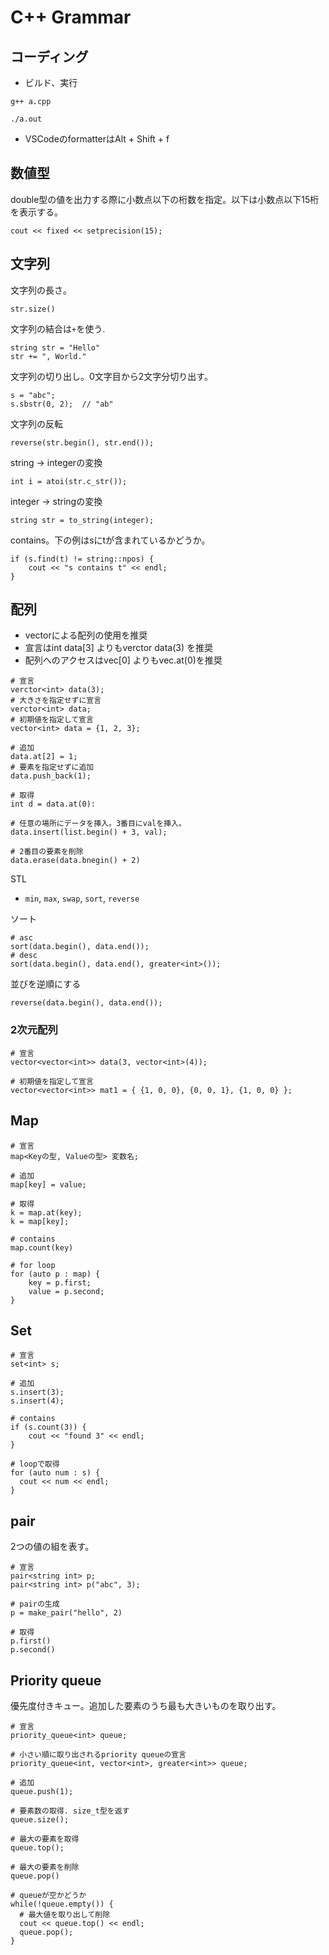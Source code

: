 C++ Grammar
===

## コーディング

- ビルド、実行

```
g++ a.cpp

./a.out
```

- VSCodeのformatterはAlt + Shift + f

## 数値型

double型の値を出力する際に小数点以下の桁数を指定。以下は小数点以下15桁を表示する。

```
cout << fixed << setprecision(15);
```

## 文字列

文字列の長さ。

```
str.size()
```

文字列の結合は`+`を使う.

```
string str = "Hello"
str += ", World."
```

文字列の切り出し。0文字目から2文字分切り出す。

```
s = "abc";
s.sbstr(0, 2);  // "ab"
```

文字列の反転
```
reverse(str.begin(), str.end());
```

string -> integerの変換

```
int i = atoi(str.c_str());
```

integer -> stringの変換

```
string str = to_string(integer);
```

contains。下の例はsにtが含まれているかどうか。

```
if (s.find(t) != string::npos) {
    cout << "s contains t" << endl;
}
```

## 配列

- vectorによる配列の使用を推奨
- 宣言はint data[3] よりもverctor<int> data(3) を推奨
- 配列へのアクセスはvec[0] よりもvec.at(0)を推奨
  
```
# 宣言
verctor<int> data(3);
# 大きさを指定せずに宣言
verctor<int> data;
# 初期値を指定して宣言
vector<int> data = {1, 2, 3};

# 追加
data.at[2] = 1;
# 要素を指定せずに追加
data.push_back(1);

# 取得
int d = data.at(0):

# 任意の場所にデータを挿入。3番目にvalを挿入。
data.insert(list.begin() + 3, val);

# 2番目の要素を削除
data.erase(data.bnegin() + 2)
```

STL
- `min`, `max`, `swap`, `sort`, `reverse`

ソート

```
# asc
sort(data.begin(), data.end());
# desc
sort(data.begin(), data.end(), greater<int>());
```

並びを逆順にする
```
reverse(data.begin(), data.end());
```

### 2次元配列


```
# 宣言
vector<vector<int>> data(3, vector<int>(4));

# 初期値を指定して宣言
vector<vector<int>> mat1 = { {1, 0, 0}, {0, 0, 1}, {1, 0, 0} };
```

## Map

```
# 宣言
map<Keyの型, Valueの型> 変数名;

# 追加
map[key] = value;

# 取得
k = map.at(key);
k = map[key];

# contains
map.count(key)

# for loop
for (auto p : map) {
    key = p.first;
    value = p.second;
}
```

## Set


```
# 宣言
set<int> s;

# 追加
s.insert(3);
s.insert(4);

# contains
if (s.count(3)) {
    cout << "found 3" << endl;
}

# loopで取得
for (auto num : s) {
  cout << num << endl;
}
```

## pair

2つの値の組を表す。

```
# 宣言
pair<string int> p;
pair<string int> p("abc", 3);

# pairの生成
p = make_pair("hello", 2)

# 取得
p.first()
p.second()
```

## Priority queue

優先度付きキュー。追加した要素のうち最も大きいものを取り出す。

```
# 宣言
priority_queue<int> queue;

# 小さい順に取り出されるpriority queueの宣言
priority_queue<int, vector<int>, greater<int>> queue;

# 追加
queue.push(1);

# 要素数の取得. size_t型を返す
queue.size(); 

# 最大の要素を取得
queue.top();

# 最大の要素を削除
queue.pop()

# queueが空かどうか
while(!queue.empty()) {
  # 最大値を取り出して削除
  cout << queue.top() << endl;
  queue.pop();
}
```